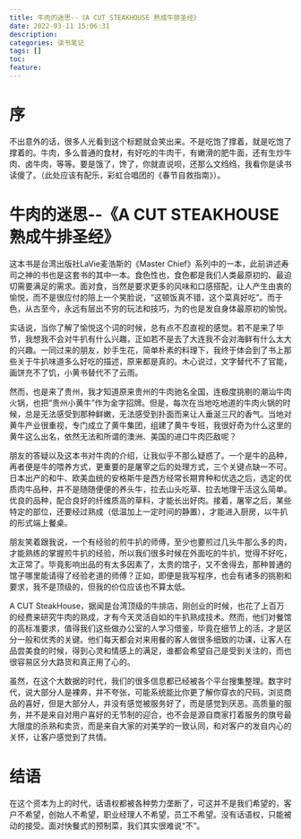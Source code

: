 ```yaml
---
title: 牛肉的迷思--《A CUT STEAKHOUSE 熟成牛排圣经》
date: 2022-03-11 15:06:31
description: 
categories: 读书笔记
tags: [] 
toc: 
feature: 
---
```


# 序
不出意外的话，很多人光看到这个标题就会笑出来。不是吃饱了撑着，就是吃饱了撑着的。牛肉，多么普通的食材，有好吃的牛肉干，有嫩滑的肥牛面，还有生炒牛肉、卤牛肉，等等。要是饿了，馋了，你就直说呗，还那么文绉绉，我看你是读书读傻了。（此处应该有配乐，彩虹合唱团的《春节自救指南》）。

<!-- more -->

# 牛肉的迷思--《A CUT STEAKHOUSE 熟成牛排圣经》

这本书是台湾出版社LaVie麦浩斯的《Master Chief》系列中的一本，此前讲述寿司之神的书也是这套书的其中一本。食色性也，食色都是我们人类最原初的、最迫切需要满足的需求。面对食，当然是要求更多的风味和口感搭配，让人产生由衷的愉悦，而不是很应付的陪上一个笑脸说，“这顿饭真不错，这个菜真好吃”。而于色，从古至今，永远有层出不穷的玩法和技巧，为的也是发自身体最原初的愉悦。

实话说，当你了解了愉悦这个词的时候，总有点不忍直视的感觉。若不是来了毕节，我想我不会对牛扒有什么兴趣，正如若不是去了大连我不会对海鲜有什么太大的兴趣。一同过来的朋友，妙手生花，简单朴素的料理下，我终于体会到了书上那些关于牛扒味道多么好吃的描述，原来都是真的。木心说过，文字替代不了官能，画饼充不了饥，小黄书替代不了云雨。

然而，也是来了贵州，我才知道原来贵州的牛肉驰名全国，连极度挑剔的潮汕牛肉火锅，也把“贵州小黄牛”作为金字招牌。但是，每次在当地吃地道的牛肉火锅的时候，总是无法感受到那种鲜嫩，无法感受到扑面而来让人垂涎三尺的香气。当地对黄牛产业很重视，专门成立了黄牛集团，组建了黄牛专班，我很好奇为什么这里的黄牛这么出名，依然无法和所谓的澳洲、美国的进口牛肉匹敌呢？

朋友的答疑以及这本书对牛肉的介绍，让我似乎不那么疑惑了。一个是牛的品种，再者便是牛的喂养方式，更重要的是屠宰之后的处理方式，三个关键点缺一不可。日本出产的和牛、欧美血统的安格斯牛是西方经常长期育种和优选之后，选定的优质肉牛品种，并不是随随便便的养头牛，拉去山头吃草、拉去地理干活这么简单。优良的品种，配合良好的纤维质高的草料，才能长出好肉。接着，屠宰之后，某些特定的部位，还要经过熟成（低温加上一定时间的静置），才能进入厨房，以牛扒的形式端上餐桌。

朋友笑着跟我说，一个有经验的煎牛扒的师傅，至少也要煎过几头牛那么多的肉，才能熟练的掌握煎牛扒的经验，所以我们很多时候在外面吃的牛扒，觉得不好吃，太正常了。毕竟影响出品的有太多因素了，太贵的馆子，又不舍得去，那种普通的馆子哪里能请得了经验老道的师傅？正如，即便是我写程序，也会有诸多的挑剔和要求，我不是顶级的，但我的价位应该也不算太低。

A CUT SteakHouse，据闻是台湾顶级的牛排店，刚创业的时候，也花了上百万的经费来研究牛肉的熟成，才有今天灵活自如的牛扒熟成技术。然而，他们对餐馆的高标准要求，值得我们这些做办公室的人学习借鉴，毕竟在细节上的活，才是区分一般和优秀的关键。他们每天都会对来用餐的客人做很多细致的功课，让客人在品尝美食的时候，得到心灵和情感上的满足，谁都会希望自己是受到关注的，而也很容易区分大路货和真正用了心的。

虽然，在这个大数据的时代，我们的很多信息都已经被各个平台搜集整理。数字时代，说大部分人是裸奔，并不夸张，可能系统能比你更了解你穿衣的尺码，浏览商品的喜好，但是大部分人，并没有感觉被服务好了，而是感觉到厌恶。高质量的服务，并不是来自对用户喜好的无节制的迎合，也不会是源自商家打着服务的旗号最大限度的杀熟和卖货，而是来自大家的对美学的一致认同，和对客户的发自内心的关怀，让客户感觉到了共情。

# 结语

在这个资本为上的时代，话语权都被各种势力垄断了，可这并不是我们希望的，客户不希望，创始人不希望，职业经理人不希望，员工不希望。没有话语权，只能被动的接受。面对快餐式的预制菜，我们其实很难说“不”。
